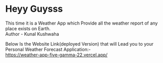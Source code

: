 # Heyy Guysss

This time it is a Weather App which Provide all the weather report of any place exists on Earth.<br>
Author - Kunal Kushwaha

Below Is the Website Link(deployed Version) that will Lead you to your Personal Weather Forecast Application:-<br>
https://weather-app-five-gamma-22.vercel.app/
